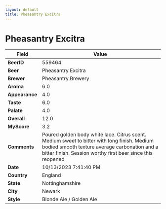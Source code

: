 ```yaml
---
layout: default
title: Pheasantry Excitra
---
```


# Pheasantry Excitra

| Field         | Value     |
|---------------|-----------|
| **BeerID** | 559464 |
| **Beer** | Pheasantry Excitra |
| **Brewer** | Pheasantry Brewery |
| **Aroma** | 6.0 |
| **Appearance** | 4.0 |
| **Taste** | 6.0 |
| **Palate** | 4.0 |
| **Overall** | 12.0 |
| **MyScore** | 3.2 |
| **Comments** | Poured golden body white lace.  Citrus scent. Medium sweet to bitter with long finish. Medium bodied smooth texture average carbonation and a bitter finish. Session worthy  first beer since this reopened  |
| **Date** | 10/13/2023 7:41:40 PM |
| **Country** | England |
| **State** | Nottinghamshire |
| **City** | Newark |
| **Style** | Blonde Ale / Golden Ale |
